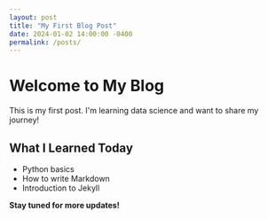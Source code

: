 ```yaml
---
layout: post
title: "My First Blog Post"
date: 2024-01-02 14:00:00 -0400
permalink: /posts/
---
```



# Welcome to My Blog

This is my first post. I'm learning data science and want to share my journey!

## What I Learned Today

- Python basics
- How to write Markdown
- Introduction to Jekyll

**Stay tuned for more updates!**